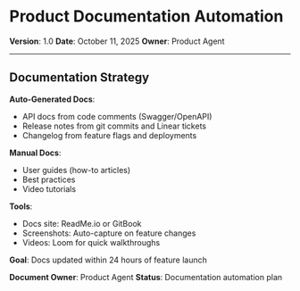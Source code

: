 # Product Documentation Automation

**Version**: 1.0
**Date**: October 11, 2025
**Owner**: Product Agent

---

## Documentation Strategy

**Auto-Generated Docs**:
- API docs from code comments (Swagger/OpenAPI)
- Release notes from git commits and Linear tickets
- Changelog from feature flags and deployments

**Manual Docs**:
- User guides (how-to articles)
- Best practices
- Video tutorials

**Tools**:
- Docs site: ReadMe.io or GitBook
- Screenshots: Auto-capture on feature changes
- Videos: Loom for quick walkthroughs

**Goal**: Docs updated within 24 hours of feature launch

**Document Owner**: Product Agent
**Status**: Documentation automation plan

